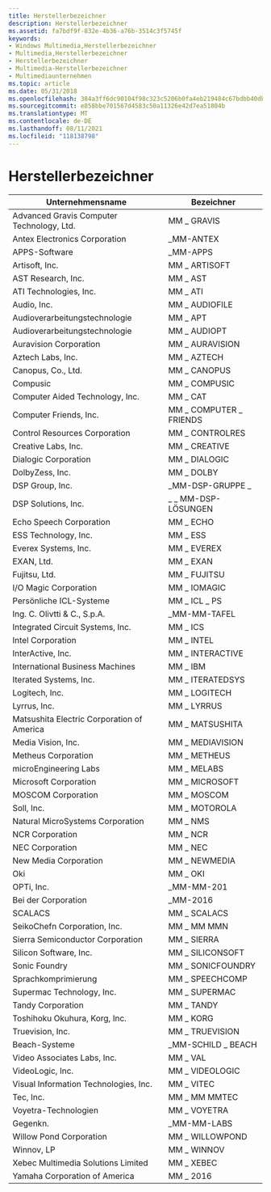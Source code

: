 ```yaml
---
title: Herstellerbezeichner
description: Herstellerbezeichner
ms.assetid: fa7bdf9f-832e-4b36-a76b-3514c3f5745f
keywords:
- Windows Multimedia,Herstellerbezeichner
- Multimedia,Herstellerbezeichner
- Herstellerbezeichner
- Multimedia-Herstellerbezeichner
- Multimediaunternehmen
ms.topic: article
ms.date: 05/31/2018
ms.openlocfilehash: 384a3ff6dc90104f98c323c5206b0fa4eb219484c67bdbb40db6e2b85ffad04c
ms.sourcegitcommit: e858bbe701567d4583c50a11326e42d7ea51804b
ms.translationtype: MT
ms.contentlocale: de-DE
ms.lasthandoff: 08/11/2021
ms.locfileid: "118138798"
---
```

# <a name="manufacturer-identifiers"></a>Herstellerbezeichner



| Unternehmensname                               | Bezeichner            |
|--------------------------------------------|-----------------------|
| Advanced Gravis Computer Technology, Ltd.  | MM \_ GRAVIS            |
| Antex Electronics Corporation              | \_MM-ANTEX             |
| APPS-Software                              | \_MM-APPS              |
| Artisoft, Inc.                             | MM \_ ARTISOFT          |
| AST Research, Inc.                         | MM \_ AST               |
| ATI Technologies, Inc.                     | MM \_ ATI               |
| Audio, Inc.                                | MM \_ AUDIOFILE         |
| Audioverarbeitungstechnologie                | MM \_ APT               |
| Audioverarbeitungstechnologie                | MM \_ AUDIOPT           |
| Auravision Corporation                     | MM \_ AURAVISION        |
| Aztech Labs, Inc.                          | MM \_ AZTECH            |
| Canopus, Co., Ltd.                         | MM \_ CANOPUS           |
| Compusic                                   | MM \_ COMPUSIC          |
| Computer Aided Technology, Inc.            | MM \_ CAT               |
| Computer Friends, Inc.                     | MM \_ COMPUTER \_ FRIENDS |
| Control Resources Corporation              | MM \_ CONTROLRES        |
| Creative Labs, Inc.                        | MM \_ CREATIVE          |
| Dialogic Corporation                       | MM \_ DIALOGIC          |
| DolbyZess, Inc.                   | MM \_ DOLBY             |
| DSP Group, Inc.                            | \_MM-DSP-GRUPPE \_        |
| DSP Solutions, Inc.                        | \_ \_ MM-DSP-LÖSUNGEN    |
| Echo Speech Corporation                    | MM \_ ECHO              |
| ESS Technology, Inc.                       | MM \_ ESS               |
| Everex Systems, Inc.                       | MM \_ EVEREX            |
| EXAN, Ltd.                                 | MM \_ EXAN              |
| Fujitsu, Ltd.                              | MM \_ FUJITSU           |
| I/O Magic Corporation                      | MM \_ IOMAGIC           |
| Persönliche ICL-Systeme                       | MM \_ ICL \_ PS           |
| Ing. C. Olivtti & C., S.p.A.              | \_MM-MM-TAFEL          |
| Integrated Circuit Systems, Inc.           | MM \_ ICS               |
| Intel Corporation                          | MM \_ INTEL             |
| InterActive, Inc.                          | MM \_ INTERACTIVE       |
| International Business Machines            | MM \_ IBM               |
| Iterated Systems, Inc.                     | MM \_ ITERATEDSYS       |
| Logitech, Inc.                             | MM \_ LOGITECH          |
| Lyrrus, Inc.                               | MM \_ LYRRUS            |
| Matsushita Electric Corporation of America | MM \_ MATSUSHITA        |
| Media Vision, Inc.                         | MM \_ MEDIAVISION       |
| Metheus Corporation                        | MM \_ METHEUS           |
| microEngineering Labs                      | MM \_ MELABS            |
| Microsoft Corporation                      | MM \_ MICROSOFT         |
| MOSCOM Corporation                         | MM \_ MOSCOM            |
| Soll, Inc.                             | MM \_ MOTOROLA          |
| Natural MicroSystems Corporation           | MM \_ NMS               |
| NCR Corporation                            | MM \_ NCR               |
| NEC Corporation                            | MM \_ NEC               |
| New Media Corporation                      | MM \_ NEWMEDIA          |
| Oki                                        | MM \_ OKI               |
| OPTi, Inc.                                 | \_MM-MM-201              |
| Bei der Corporation                         | \_MM-2016            |
| SCALACS                                    | MM \_ SCALACS           |
| SeikoChefn Corporation, Inc.              | MM \_ MM MMN             |
| Sierra Semiconductor Corporation           | MM \_ SIERRA            |
| Silicon Software, Inc.                     | MM \_ SILICONSOFT       |
| Sonic Foundry                              | MM \_ SONICFOUNDRY      |
| Sprachkomprimierung                         | MM \_ SPEECHCOMP        |
| Supermac Technology, Inc.                  | MM \_ SUPERMAC          |
| Tandy Corporation                          | MM \_ TANDY             |
| Toshihoku Okuhura, Korg, Inc.              | MM \_ KORG              |
| Truevision, Inc.                           | MM \_ TRUEVISION        |
| Beach-Systeme                       | \_MM-SCHILD \_ BEACH     |
| Video Associates Labs, Inc.                | MM \_ VAL               |
| VideoLogic, Inc.                           | MM \_ VIDEOLOGIC        |
| Visual Information Technologies, Inc.      | MM \_ VITEC             |
| Tec, Inc.                             | MM \_ MM MMTEC          |
| Voyetra-Technologien                       | MM \_ VOYETRA           |
| Gegenkn.                          | \_MM-MM-LABS          |
| Willow Pond Corporation                    | MM \_ WILLOWPOND        |
| Winnov, LP                                 | MM \_ WINNOV            |
| Xebec Multimedia Solutions Limited         | MM \_ XEBEC             |
| Yamaha Corporation of America              | MM \_ 2016            |



 

 

 




